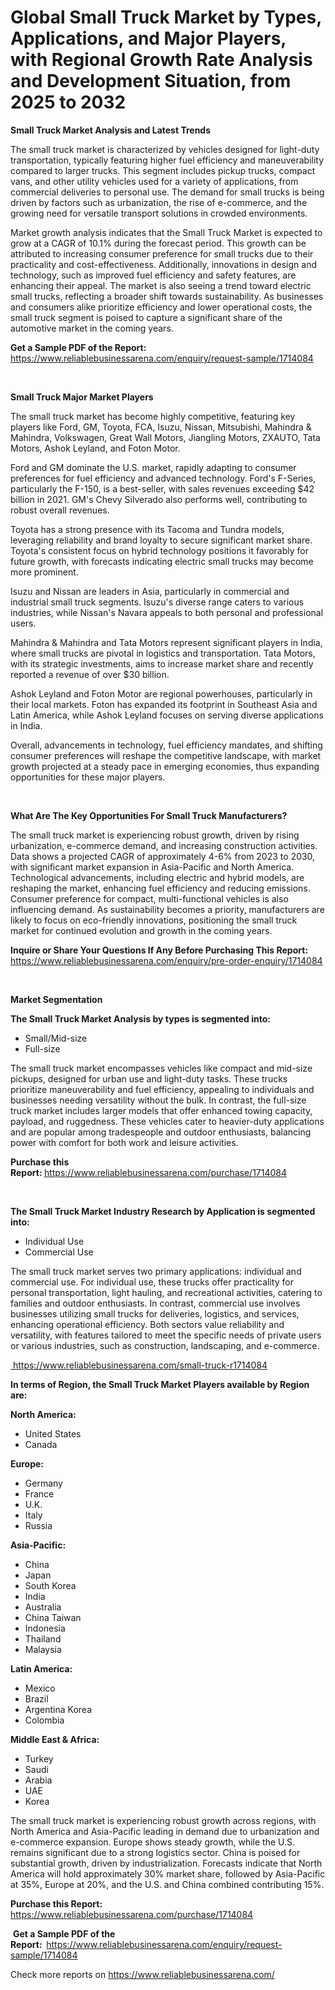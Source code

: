 <p><h1>Global Small Truck Market by Types, Applications, and Major Players, with Regional Growth Rate Analysis and Development Situation, from 2025 to 2032</h1></p><p><strong>Small Truck Market Analysis and Latest Trends</strong></p>
<p><p>The small truck market is characterized by vehicles designed for light-duty transportation, typically featuring higher fuel efficiency and maneuverability compared to larger trucks. This segment includes pickup trucks, compact vans, and other utility vehicles used for a variety of applications, from commercial deliveries to personal use. The demand for small trucks is being driven by factors such as urbanization, the rise of e-commerce, and the growing need for versatile transport solutions in crowded environments.</p><p>Market growth analysis indicates that the Small Truck Market is expected to grow at a CAGR of 10.1% during the forecast period. This growth can be attributed to increasing consumer preference for small trucks due to their practicality and cost-effectiveness. Additionally, innovations in design and technology, such as improved fuel efficiency and safety features, are enhancing their appeal. The market is also seeing a trend toward electric small trucks, reflecting a broader shift towards sustainability. As businesses and consumers alike prioritize efficiency and lower operational costs, the small truck segment is poised to capture a significant share of the automotive market in the coming years.</p></p>
<p><strong>Get a Sample PDF of the Report:&nbsp;</strong> <a href="https://www.reliablebusinessarena.com/enquiry/request-sample/1714084?utm_campaign=2889&utm_medium=2&utm_source=Github&utm_content=ia&utm_term=06032025&utm_id=small-truck">https://www.reliablebusinessarena.com/enquiry/request-sample/1714084</a></p>
<p>&nbsp;</p>
<p><strong>Small Truck Major Market Players</strong></p>
<p><p>The small truck market has become highly competitive, featuring key players like Ford, GM, Toyota, FCA, Isuzu, Nissan, Mitsubishi, Mahindra & Mahindra, Volkswagen, Great Wall Motors, Jiangling Motors, ZXAUTO, Tata Motors, Ashok Leyland, and Foton Motor. </p><p>Ford and GM dominate the U.S. market, rapidly adapting to consumer preferences for fuel efficiency and advanced technology. Ford's F-Series, particularly the F-150, is a best-seller, with sales revenues exceeding $42 billion in 2021. GM's Chevy Silverado also performs well, contributing to robust overall revenues.</p><p>Toyota has a strong presence with its Tacoma and Tundra models, leveraging reliability and brand loyalty to secure significant market share. Toyota's consistent focus on hybrid technology positions it favorably for future growth, with forecasts indicating electric small trucks may become more prominent.</p><p>Isuzu and Nissan are leaders in Asia, particularly in commercial and industrial small truck segments. Isuzu's diverse range caters to various industries, while Nissan's Navara appeals to both personal and professional users. </p><p>Mahindra & Mahindra and Tata Motors represent significant players in India, where small trucks are pivotal in logistics and transportation. Tata Motors, with its strategic investments, aims to increase market share and recently reported a revenue of over $30 billion.</p><p>Ashok Leyland and Foton Motor are regional powerhouses, particularly in their local markets. Foton has expanded its footprint in Southeast Asia and Latin America, while Ashok Leyland focuses on serving diverse applications in India.</p><p>Overall, advancements in technology, fuel efficiency mandates, and shifting consumer preferences will reshape the competitive landscape, with market growth projected at a steady pace in emerging economies, thus expanding opportunities for these major players.</p></p>
<p>&nbsp;</p>
<p><strong>What Are The Key Opportunities For Small Truck Manufacturers?</strong></p>
<p><p>The small truck market is experiencing robust growth, driven by rising urbanization, e-commerce demand, and increasing construction activities. Data shows a projected CAGR of approximately 4-6% from 2023 to 2030, with significant market expansion in Asia-Pacific and North America. Technological advancements, including electric and hybrid models, are reshaping the market, enhancing fuel efficiency and reducing emissions. Consumer preference for compact, multi-functional vehicles is also influencing demand. As sustainability becomes a priority, manufacturers are likely to focus on eco-friendly innovations, positioning the small truck market for continued evolution and growth in the coming years.</p></p>
<p><strong>Inquire or Share Your Questions If Any Before Purchasing This Report:</strong> <a href="https://www.reliablebusinessarena.com/enquiry/pre-order-enquiry/1714084?utm_campaign=2889&utm_medium=2&utm_source=Github&utm_content=ia&utm_term=06032025&utm_id=small-truck">https://www.reliablebusinessarena.com/enquiry/pre-order-enquiry/1714084</a></p>
<p>&nbsp;</p>
<p><strong>Market Segmentation</strong></p>
<p><strong>The Small Truck Market Analysis by types is segmented into:</strong></p>
<p><ul><li>Small/Mid-size</li><li>Full-size</li></ul></p>
<p><p>The small truck market encompasses vehicles like compact and mid-size pickups, designed for urban use and light-duty tasks. These trucks prioritize maneuverability and fuel efficiency, appealing to individuals and businesses needing versatility without the bulk. In contrast, the full-size truck market includes larger models that offer enhanced towing capacity, payload, and ruggedness. These vehicles cater to heavier-duty applications and are popular among tradespeople and outdoor enthusiasts, balancing power with comfort for both work and leisure activities.</p></p>
<p><strong>Purchase this Report:&nbsp;</strong><a href="https://www.reliablebusinessarena.com/purchase/1714084?utm_campaign=2889&utm_medium=2&utm_source=Github&utm_content=ia&utm_term=06032025&utm_id=small-truck">https://www.reliablebusinessarena.com/purchase/1714084</a></p>
<p>&nbsp;</p>
<p><strong>The Small Truck Market Industry Research by Application is segmented into:</strong></p>
<p><ul><li>Individual Use</li><li>Commercial Use</li></ul></p>
<p><p>The small truck market serves two primary applications: individual and commercial use. For individual use, these trucks offer practicality for personal transportation, light hauling, and recreational activities, catering to families and outdoor enthusiasts. In contrast, commercial use involves businesses utilizing small trucks for deliveries, logistics, and services, enhancing operational efficiency. Both sectors value reliability and versatility, with features tailored to meet the specific needs of private users or various industries, such as construction, landscaping, and e-commerce.</p></p>
<p><a href="https://www.reliablebusinessarena.com/small-truck-r1714084?utm_campaign=2889&utm_medium=2&utm_source=Github&utm_content=ia&utm_term=06032025&utm_id=small-truck">&nbsp;https://www.reliablebusinessarena.com/small-truck-r1714084</a></p>
<p><strong>In terms of Region, the Small Truck Market Players available by Region are:</strong></p>
<p>
    <p> <strong> North America: </strong>
        <ul>
            <li>United States</li>
            <li>Canada</li>
        </ul>
        </p> 
    <p> <strong> Europe: </strong>
        <ul>
            <li>Germany</li>
            <li>France</li>
            <li>U.K.</li>
            <li>Italy</li>
            <li>Russia</li>
        </ul>
        </p> 
    <p> <strong> Asia-Pacific: </strong>
        <ul>
            <li>China</li>
            <li>Japan</li>
            <li>South Korea</li>
            <li>India</li>
            <li>Australia</li>
            <li>China Taiwan</li>
            <li>Indonesia</li>
            <li>Thailand</li>
            <li>Malaysia</li>
        </ul>
        </p> 
    <p> <strong> Latin America: </strong>
        <ul>
            <li>Mexico</li>
            <li>Brazil</li>
            <li>Argentina Korea</li>
            <li>Colombia</li>
        </ul>
        </p> 
    <p> <strong> Middle East & Africa: </strong>
        <ul>
            <li>Turkey</li>
            <li>Saudi</li>
            <li>Arabia</li>
            <li>UAE</li>
            <li>Korea</li>
        </ul>
    </p>
    </p>
<p><p>The small truck market is experiencing robust growth across regions, with North America and Asia-Pacific leading in demand due to urbanization and e-commerce expansion. Europe shows steady growth, while the U.S. remains significant due to a strong logistics sector. China is poised for substantial growth, driven by industrialization. Forecasts indicate that North America will hold approximately 30% market share, followed by Asia-Pacific at 35%, Europe at 20%, and the U.S. and China combined contributing 15%.</p></p>
<p><strong>Purchase this Report: </strong><a href="https://www.reliablebusinessarena.com/purchase/1714084?utm_campaign=2889&utm_medium=2&utm_source=Github&utm_content=ia&utm_term=06032025&utm_id=small-truck">https://www.reliablebusinessarena.com/purchase/1714084</a></p>
<p>&nbsp;<strong>Get a Sample PDF of the Report:&nbsp;&nbsp;</strong><a href="https://www.reliablebusinessarena.com/enquiry/request-sample/1714084?utm_campaign=2889&utm_medium=2&utm_source=Github&utm_content=ia&utm_term=06032025&utm_id=small-truck">https://www.reliablebusinessarena.com/enquiry/request-sample/1714084</a></p>
<p><strong></strong></p>
<p>Check more reports on <a href="https://www.reliablebusinessarena.com/?utm_campaign=2889&utm_medium=2&utm_source=Github&utm_content=ia&utm_term=06032025&utm_id=small-truck">https://www.reliablebusinessarena.com/</a></p>